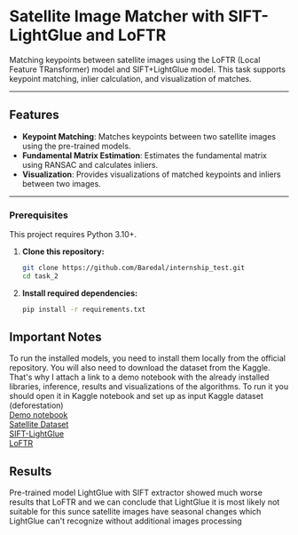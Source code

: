 # Satellite Image Matcher with SIFT-LightGlue and LoFTR

Matching keypoints between satellite images using the LoFTR (Local Feature TRansformer) model and SIFT+LightGlue model. This task supports keypoint matching, inlier calculation, and visualization of matches.

---

## Features

- **Keypoint Matching**: Matches keypoints between two satellite images using the pre-trained models.
- **Fundamental Matrix Estimation**: Estimates the fundamental matrix using RANSAC and calculates inliers.
- **Visualization**: Provides visualizations of matched keypoints and inliers between two images.

---
### Prerequisites

This project requires Python 3.10+.

1. **Clone this repository:**
   ```bash
   git clone https://github.com/Baredal/internship_test.git
   cd task_2
   
2. **Install required dependencies:**
   ```bash
   pip install -r requirements.txt
   
## Important Notes

To run the installed models, you need to install them locally from the official repository. You will also need to download the dataset from the Kaggle. That's why I attach a link to a demo notebook with the already installed libraries, inference, results and visualizations of the algorithms. To run it you should open it in Kaggle notebook and set up as input Kaggle dataset (deforestation) <br>
[Demo notebook](https://drive.google.com/file/d/1x4tqyyZrD15vhBoGjSQegbd3TSs9C_th/view?usp=sharing) <br>
[Satellite Dataset](https://www.kaggle.com/datasets/isaienkov/deforestation-in-ukraine) <br>
[SIFT-LightGlue](https://github.com/cvg/LightGlue/tree/main) <br>
[LoFTR](https://github.com/zju3dv/LoFTR)
   
## Results
Pre-trained model LightGlue with SIFT extractor showed much worse results that LoFTR and we can conclude that LightGlue it is most likely not suitable for this sunce satellite images have seasonal changes which LightGlue can't recognize without additional images processing
